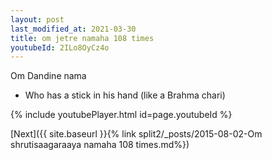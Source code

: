```yaml
---
layout: post
last_modified_at: 2021-03-30
title: om jetre namaha 108 times
youtubeId: 2ILo8OyCz4o
---
```

 
 
Om Dandine nama 
 
 -  Who has a stick in his hand (like a Brahma chari) 
 
  
 
  
 
 
 
 
 
 


{% include youtubePlayer.html id=page.youtubeId %}
 
[Next]({{ site.baseurl }}{% link  split2/_posts/2015-08-02-Om shrutisaagaraaya namaha 108 times.md%})
 
